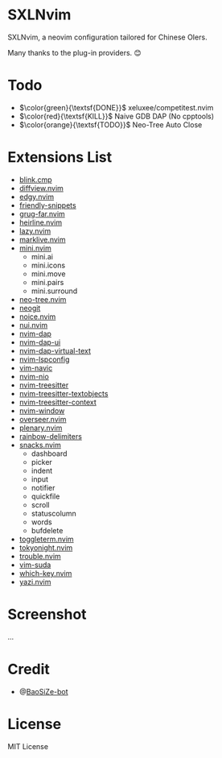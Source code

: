# SXLNvim
SXLNvim, a neovim configuration tailored for Chinese OIers. 

Many thanks to the plug-in providers. :blush:

# Todo
- $\color{green}{\textsf{DONE}}$ xeluxee/competitest.nvim
- $\color{red}{\textsf{KILL}}$ Naive GDB DAP (No cpptools)
- $\color{orange}{\textsf{TODO}}$ Neo-Tree Auto Close
      
# Extensions List
- [blink.cmp](https://github.com/Saghen/blink.cmp)
- [diffview.nvim](https://github.com/sindrets/diffview.nvim)
- [edgy.nvim](https://github.com/folke/edgy.nvim)
- [friendly-snippets](https://github.com/sar/friendly-snippets.nvim)
- [grug-far.nvim](https://github.com/MagicDuck/grug-far.nvim)
- [heirline.nvim](https://github.com/rebelot/heirline.nvim)
- [lazy.nvim](https://github.com/folke/lazy.nvim)
- [marklive.nvim](https://github.com/yelog/marklive.nvim)
- [mini.nvim](https://github.com/echasnovski/mini.nvim)
    * mini.ai
    * mini.icons
    * mini.move
    * mini.pairs
    * mini.surround
- [neo-tree.nvim](https://github.com/nvim-neo-tree/neo-tree.nvim)
- [neogit](https://github.com/NeogitOrg/neogit)
- [noice.nvim](https://github.com/folke/noice.nvim)
- [nui.nvim](https://github.com/MunifTanjim/nui.nvim)
- [nvim-dap](https://github.com/mfussenegger/nvim-dap)
- [nvim-dap-ui](https://github.com/rcarriga/nvim-dap-ui)
- [nvim-dap-virtual-text](https://github.com/theHamsta/nvim-dap-virtual-text)
- [nvim-lspconfig](https://github.com/neovim/nvim-lspconfig)
- [vim-navic](https://github.com/SmiteshP/nvim-navic)
- [nvim-nio](https://github.com/nvim-neotest/nvim-nio)
- [nvim-treesitter](https://github.com/nvim-treesitter/nvim-treesitter)
- [nvim-treesitter-textobjects](https://github.com/nvim-treesitter/nvim-treesitter-textobjects)
- [nvim-treesitter-context](https://github.com/nvim-treesitter/nvim-treesitter-context)
- [nvim-window](https://github.com/yorickpeterse/nvim-window)
- [overseer.nvim](https://github.com/stevearc/overseer.nvim)
- [plenary.nvim](https://github.com/nvim-lua/plenary.nvim)
- [rainbow-delimiters](https://github.com/hiphish/rainbow-delimiters.nvim)
- [snacks.nvim](https://github.com/folke/snacks.nvim)
    * dashboard
    * picker
    * indent
    * input
    * notifier
    * quickfile
    * scroll
    * statuscolumn
    * words
    * bufdelete
- [toggleterm.nvim](https://github.com/akinsho/toggleterm.nvim)
- [tokyonight.nvim](https://github.com/folke/tokyonight.nvim)
- [trouble.nvim](https://github.com/folke/trouble.nvim)
- [vim-suda](https://github.com/lambdalisue/vim-suda)
- [which-key.nvim](https://github.com/folke/which-key.nvim)
- [yazi.nvim](https://github.com/mikavilpas/yazi.nvim)

# Screenshot
...

# Credit
- @[BaoSiZe-bot](https://github.com/BaoSiZe-bot)

# License
MIT License
